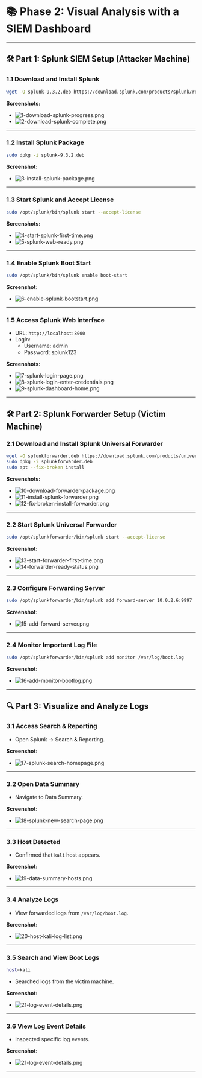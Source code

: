 
# 📚 Phase 2: Visual Analysis with a SIEM Dashboard

---

## 🛠️ Part 1: Splunk SIEM Setup (Attacker Machine)

### 1.1 Download and Install Splunk

```bash
wget -O splunk-9.3.2.deb https://download.splunk.com/products/splunk/releases/9.3.2/linux/splunk-9.3.2-d8bb32809498-linux-2.6-amd64.deb
```

**Screenshots:**
- ![1-download-splunk-progress.png](./screenshots/1-download-splunk-progress.png)
- ![2-download-splunk-complete.png](./screenshots/2-download-splunk-complete.png)

---

### 1.2 Install Splunk Package

```bash
sudo dpkg -i splunk-9.3.2.deb
```

**Screenshot:**
- ![3-install-splunk-package.png](./screenshots/3-install-splunk-package.png)

---

### 1.3 Start Splunk and Accept License

```bash
sudo /opt/splunk/bin/splunk start --accept-license
```

**Screenshots:**
- ![4-start-splunk-first-time.png](./screenshots/4-start-splunk-first-time.png)
- ![5-splunk-web-ready.png](./screenshots/5-splunk-web-ready.png)

---

### 1.4 Enable Splunk Boot Start

```bash
sudo /opt/splunk/bin/splunk enable boot-start
```

**Screenshot:**
- ![6-enable-splunk-bootstart.png](./screenshots/6-enable-splunk-bootstart.png)

---

### 1.5 Access Splunk Web Interface

- URL: `http://localhost:8000`
- Login:
  - Username: admin
  - Password: splunk123

**Screenshots:**
- ![7-splunk-login-page.png](./screenshots/7-splunk-login-page.png)
- ![8-splunk-login-enter-credentials.png](./screenshots/8-splunk-login-enter-credentials.png)
- ![9-splunk-dashboard-home.png](./screenshots/9-splunk-dashboard-home.png)

---

## 🛠️ Part 2: Splunk Forwarder Setup (Victim Machine)

### 2.1 Download and Install Splunk Universal Forwarder

```bash
wget -O splunkforwarder.deb https://download.splunk.com/products/universalforwarder/releases/9.4.1/linux/splunkforwarder-9.4.1-e3bdab203ac8-linux-arm64.deb
sudo dpkg -i splunkforwarder.deb
sudo apt --fix-broken install
```

**Screenshots:**
- ![10-download-forwarder-package.png](./screenshots/10-download-forwarder-package.png)
- ![11-install-splunk-forwarder.png](./screenshots/11-install-splunk-forwarder.png)
- ![12-fix-broken-install-forwarder.png](./screenshots/12-fix-broken-install-forwarder.png)

---

### 2.2 Start Splunk Universal Forwarder

```bash
sudo /opt/splunkforwarder/bin/splunk start --accept-license
```

**Screenshot:**
- ![13-start-forwarder-first-time.png](./screenshots/13-start-forwarder-first-time.png)
- ![14-forwarder-ready-status.png](./screenshots/14-forwarder-ready-status.png)

---

### 2.3 Configure Forwarding Server

```bash
sudo /opt/splunkforwarder/bin/splunk add forward-server 10.0.2.6:9997
```

**Screenshot:**
- ![15-add-forward-server.png](./screenshots/15-add-forward-server.png)

---

### 2.4 Monitor Important Log File

```bash
sudo /opt/splunkforwarder/bin/splunk add monitor /var/log/boot.log
```

**Screenshot:**
- ![16-add-monitor-bootlog.png](./screenshots/16-add-monitor-bootlog.png)

---

## 🔍 Part 3: Visualize and Analyze Logs

### 3.1 Access Search & Reporting

- Open Splunk → Search & Reporting.

**Screenshot:**
- ![17-splunk-search-homepage.png](./screenshots/17-splunk-search-homepage.png)

---

### 3.2 Open Data Summary

- Navigate to Data Summary.

**Screenshot:**
- ![18-splunk-new-search-page.png](./screenshots/18-splunk-new-search-page.png)

---

### 3.3 Host Detected

- Confirmed that `kali` host appears.

**Screenshot:**
- ![19-data-summary-hosts.png](./screenshots/19-data-summary-hosts.png)

---

### 3.4 Analyze Logs

- View forwarded logs from `/var/log/boot.log`.

**Screenshot:**
- ![20-host-kali-log-list.png](./screenshots/20-host-kali-log-list.png)

---

### 3.5 Search and View Boot Logs

```bash
host=kali
```

- Searched logs from the victim machine.

**Screenshot:**
- ![21-log-event-details.png](./screenshots/21-log-event-details.png)

---

### 3.6 View Log Event Details

- Inspected specific log events.

**Screenshot:**
- ![21-log-event-details.png](./screenshots/21-log-event-details.png)

---
